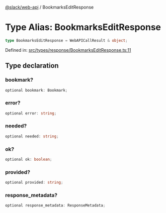 [@slack/web-api](../index.md) / BookmarksEditResponse

# Type Alias: BookmarksEditResponse

```ts
type BookmarksEditResponse = WebAPICallResult & object;
```

Defined in: [src/types/response/BookmarksEditResponse.ts:11](https://github.com/slackapi/node-slack-sdk/blob/main/packages/web-api/src/types/response/BookmarksEditResponse.ts#L11)

## Type declaration

### bookmark?

```ts
optional bookmark: Bookmark;
```

### error?

```ts
optional error: string;
```

### needed?

```ts
optional needed: string;
```

### ok?

```ts
optional ok: boolean;
```

### provided?

```ts
optional provided: string;
```

### response\_metadata?

```ts
optional response_metadata: ResponseMetadata;
```
